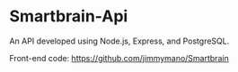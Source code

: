 # Smartbrain-Api
An API developed using Node.js, Express, and PostgreSQL.

Front-end code: https://github.com/jimmymano/Smartbrain
